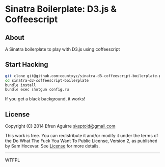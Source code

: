 # Sinatra Boilerplate: D3.js & Coffeescript

## About

A Sinatra boilerplate to play with D3.js using coffeescript

## Start Hacking

```bash
git clone git@github.com:countxyz/sinatra-d3-coffeescript-boilerplate.git
cd sinatra-d3-coffeescript-boilerplate
bundle install
bundle exec shotgun config.ru
```

If you get a black background, it works!

## License

Copyright (C) 2014 Efren Aguirre <skeptoid@gmail.com>

This work is free. You can redistribute it and/or modify it under the
terms of the Do What The Fuck You Want To Public License, Version 2,
as published by Sam Hocevar. See 
[License](https://github.com/countxyz/harmonize/blob/master/LICENSE.txt)
for more details.

<hr>

<a href="http://www.wtfpl.net/"><img
       src="http://www.wtfpl.net/wp-content/uploads/2012/12/wtfpl-badge-4.png"
       width="80" height="15" alt="WTFPL" /></a>
